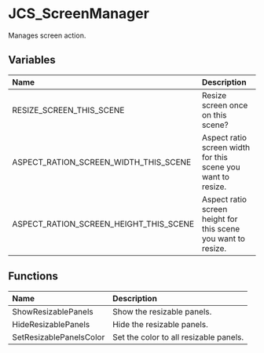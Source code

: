 # JCS_ScreenManager

Manages screen action.

## Variables

| Name                                   | Description                                                   |
|:---------------------------------------|:--------------------------------------------------------------|
| RESIZE_SCREEN_THIS_SCENE               | Resize screen once on this scene?                             |
| ASPECT_RATION_SCREEN_WIDTH_THIS_SCENE  | Aspect ratio screen width for this scene you want to resize.  |
| ASPECT_RATION_SCREEN_HEIGHT_THIS_SCENE | Aspect ratio screen height for this scene you want to resize. |

## Functions

| Name                    | Description                            |
|:------------------------|:---------------------------------------|
| ShowResizablePanels     | Show the resizable panels.             |
| HideResizablePanels     | Hide the resizable panels.             |
| SetResizablePanelsColor | Set the color to all resizable panels. |
